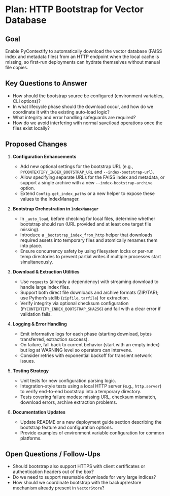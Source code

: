 # Plan: HTTP Bootstrap for Vector Database

## Goal
Enable PyContextify to automatically download the vector database (FAISS index and metadata files) from an HTTP endpoint when the local cache is missing, so first-run deployments can hydrate themselves without manual file copies.

## Key Questions to Answer
- How should the bootstrap source be configured (environment variables, CLI options)?
- In what lifecycle phase should the download occur, and how do we coordinate it with the existing auto-load logic?
- What integrity and error handling safeguards are required?
- How do we avoid interfering with normal save/load operations once the files exist locally?

## Proposed Changes
1. **Configuration Enhancements**
   - Add new optional settings for the bootstrap URL (e.g., `PYCONTEXTIFY_INDEX_BOOTSTRAP_URL` and `--index-bootstrap-url`).
   - Allow specifying separate URLs for the FAISS index and metadata, or support a single archive with a new `--index-bootstrap-archive` option.
   - Extend `Config.get_index_paths` or a new helper to expose these values to the IndexManager.

2. **Bootstrap Orchestration in `IndexManager`**
   - In `_auto_load`, before checking for local files, determine whether bootstrap should run (URL provided and at least one target file missing).
   - Introduce a `_bootstrap_index_from_http` helper that downloads required assets into temporary files and atomically renames them into place.
   - Ensure concurrency safety by using filesystem locks or per-run temp directories to prevent partial writes if multiple processes start simultaneously.

3. **Download & Extraction Utilities**
   - Use `requests` (already a dependency) with streaming download to handle large index files.
   - Support both direct file downloads and archive formats (ZIP/TAR); use Python’s stdlib (`zipfile`, `tarfile`) for extraction.
   - Verify integrity via optional checksum configuration (`PYCONTEXTIFY_INDEX_BOOTSTRAP_SHA256`) and fail with a clear error if validation fails.

4. **Logging & Error Handling**
   - Emit informative logs for each phase (starting download, bytes transferred, extraction success).
   - On failure, fall back to current behavior (start with an empty index) but log at WARNING level so operators can intervene.
   - Consider retries with exponential backoff for transient network issues.

5. **Testing Strategy**
   - Unit tests for new configuration parsing logic.
   - Integration-style tests using a local HTTP server (e.g., `http.server`) to verify end-to-end bootstrap into a temporary directory.
   - Tests covering failure modes: missing URL, checksum mismatch, download errors, archive extraction problems.

6. **Documentation Updates**
   - Update README or a new deployment guide section describing the bootstrap feature and configuration options.
   - Provide examples of environment variable configuration for common platforms.

## Open Questions / Follow-Ups
- Should bootstrap also support HTTPS with client certificates or authentication headers out of the box?
- Do we need to support resumable downloads for very large indices?
- How should we coordinate bootstrap with the backup/restore mechanism already present in `VectorStore`?
